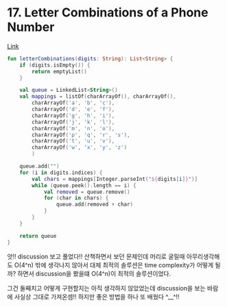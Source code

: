 # 17. Letter Combinations of a Phone Number

[Link](https://leetcode.com/problems/letter-combinations-of-a-phone-number/)

```kotlin
fun letterCombinations(digits: String): List<String> {
    if (digits.isEmpty()) {
        return emptyList()
    }

    val queue = LinkedList<String>()
    val mappings = listOf(charArrayOf(), charArrayOf(),
        charArrayOf('a', 'b', 'c'),
        charArrayOf('d', 'e', 'f'),
        charArrayOf('g', 'h', 'i'),
        charArrayOf('j', 'k', 'l'),
        charArrayOf('m', 'n', 'o'),
        charArrayOf('p', 'q', 'r', 's'),
        charArrayOf('t', 'u', 'v'),
        charArrayOf('w', 'x', 'y', 'z')
        )

    queue.add("")
    for (i in digits.indices) {
        val chars = mappings[Integer.parseInt("${digits[i]}")]
        while (queue.peek().length == i) {
            val removed = queue.remove()
            for (char in chars) {
                queue.add(removed + char)
            }
        }
    }

    return queue
}
```

앗!! discussion 보고 풀었다!!
산책하면서 보던 문제인데 머리로 굴릴때 아무리생각해도 O(4^n) 밖에 생각나지 않아서 대체 최적의 솔루션은
time complexity가 어떻게 될까? 하면서 discussion을 봤을떄 O(4^n)이 최적의 솔루션이었다.

그건 둘째치고 어떻게 구현할지는 아직 생각하지 않았었는데 discussion을 보는 바람에 사실상 그대로 가져온셈!!
하지만 좋은 방법을 하나 또 배웠다 ^__^!!